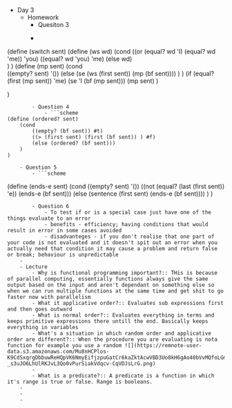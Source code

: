 - Day 3
    - Homework
        - Quesiton 3
        - ```scheme
(define (switch sent)
	(define (ws wd) 
		(cond 
			((or (equal? wd 'I) (equal? wd 'me)) 'you)
			((equal? wd 'you) 'me)
			(else wd)		
		)
    )
    (define (mp sent)
     	(cond  
     		((empty? sent) '())
    		(else (se (ws (first sent)) (mp (bf sent))))
    	)
     )
     (if 
     	(equal? (first (mp sent)) 'me)
     	(se 'I (bf (mp sent)))
     	(mp sent)
     )
         
)    
    

```
        - Question 4
            - ```scheme
(define (ordered? sent)
	(cond 
		((empty? (bf sent)) #t)
		((> (first sent) (first (bf sent)) ) #f)
		(else (ordered? (bf sent)))			
	)
)
```
        - Question 5
            - ```scheme
(define (ends-e sent)
	(cond 
		((empty? sent) '())
		((not (equal? (last (first sent)) 'e)) (ends-e (bf sent)))
		(else (sentence (first sent) (ends-e (bf sent))))
	)
)
```
        - Question 6
            - To test if or is a special case just have one of the things evaluate to an error
            - benefits - efficiency; having conditions that would result in error in some cases avoided
            - disadvanteges - if you don't realise that one part of your code is not evaluated and it doesn't spit out an error when you actually need that condition it may cause a problem and return false or break; behaviour is unpredictable
    - 
    - Lecture
        - Why is functional programming important?:: THis is because of parallel computing, essentially functions always give the same output based on the input and aren't dependant on something else so when we can run multiple functions at the same time and get shit to go faster now with parallelism 
        - What it applicative order?:: Evaluates sub expressions first and then goes outward
        - What is normal order?:: Evaluates everything in terms and keeps primitive expressions there untill the end. Basically keeps everything in variables
        - What's a situation in which random order and applicative order are different?:: When the procedure you are evaluating is nota function for example you use a random ![](https://remnote-user-data.s3.amazonaws.com/Mu8nHCPlos-K9CdSxqrgDbbuwReHQpVK6NmyEifjzpuGatCr6kaZktAcwVBD3Uo8kH6gAo40bVvMQfoLGml7-_s3uJO6LhUlRKJvL3Qo0vPurSiakVdqcv-CqVDJsLrG.png) 
        - 
        - What is a predicate?:: A predicate is a function in which it's range is true or false. Range is booleans.
    - 
    - 
    - 
